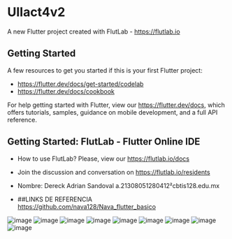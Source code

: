 # UIIact4v2

A new Flutter project created with FlutLab - https://flutlab.io

## Getting Started

A few resources to get you started if this is your first Flutter project:

- https://flutter.dev/docs/get-started/codelab
- https://flutter.dev/docs/cookbook

For help getting started with Flutter, view our
https://flutter.dev/docs, which offers tutorials,
samples, guidance on mobile development, and a full API reference.

## Getting Started: FlutLab - Flutter Online IDE

- How to use FlutLab? Please, view our https://flutlab.io/docs
- Join the discussion and conversation on https://flutlab.io/residents

- Nombre: Dereck Adrian Sandoval a.21308051280412²cbtis128.edu.mx

- ##LINKS DE REFERENCIA https://github.com/nava128/Nava_flutter_basico

![image](https://github.com/Dereck1016/UII_A4_drawerv2/assets/135450780/9a2aa323-9b56-415f-8c56-24eaee6856ea)
  ![image](https://github.com/Dereck1016/UII_A4_drawerv2/assets/135450780/39b4c3f2-1b8e-4912-a11e-fc3bbdf06615)
  ![image](https://github.com/Dereck1016/UII_A4_drawerv2/assets/135450780/b004a39b-d9e4-435f-abe0-891fa8cb4463)
  ![image](https://github.com/Dereck1016/UII_A4_drawerv2/assets/135450780/f754db0b-f944-47c6-ac03-aa3170069128)
![image](https://github.com/Dereck1016/UII_A4_drawerv2/assets/135450780/6fa669a5-cb23-48c5-9f2f-f17a839785bb)
![image](https://github.com/Dereck1016/UII_A4_drawerv2/assets/135450780/be7cdce6-76f9-475d-9ed7-b58000abf3d7)
![image](https://github.com/Dereck1016/UII_A4_drawerv2/assets/135450780/efbb4f15-656f-4bb0-b934-4a1fad2d7585)
![image](https://github.com/Dereck1016/UII_A4_drawerv2/assets/135450780/ac1f3b4b-25e4-40fe-90fa-2d00efee3b14)
![image](https://github.com/Dereck1016/UII_A4_drawerv2/assets/135450780/d5db920f-8f8a-45e0-92f2-5f8dc33f1243)



